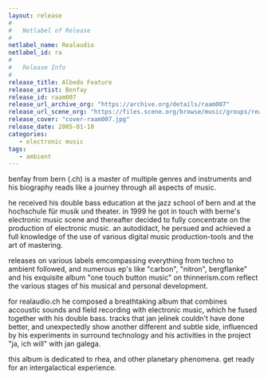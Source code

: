 ```yaml
---
layout: release
#
#   Netlabel of Release
#
netlabel_name: Realaudio
netlabel_id: ra
#
#   Release Info
#
release_title: Albedo Feature
release_artist: Benfay
release_id: raam007
release_url_archive_org: "https://archive.org/details/raam007"
release_url_scene_org: "https://files.scene.org/browse/music/groups/realaudio/"
release_cover: "cover-raam007.jpg"
release_date: 2005-01-10
categories:
   - electronic music
tags:
   - ambient
---
```

benfay from bern (.ch) is a master of multiple genres and instruments and his biography reads like a journey through all aspects of music.

he received his double bass education at the jazz school of bern and at the hochschule für musik und theater. in 1999 he got in touch with berne's electronic music scene and thereafter decided to fully concentrate on the production of electronic music. an autodidact, he persued and achieved a full knowledge of the use of various digital music production-tools and the art of mastering.

releases on various labels emcompassing everything from techno to ambient followed, and numerous ep's like "carbon", "nitron", bergflanke" and his exquisite album "one touch button music" on thinnerism.com reflect the various stages of his musical and personal development.

for realaudio.ch he composed a breathtaking album that combines accoustic sounds and field recording with electronic music, which he fused together with his double bass.
tracks that jan jelinek couldn't have done better, and unexpectedly show another different and subtle side, influenced by his experiments in surround technology and his activities in the project "ja, ich will" with jan galega.

this album is dedicated to rhea, and other planetary phenomena.
get ready for an intergalactical experience.